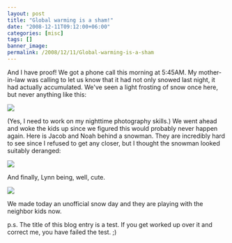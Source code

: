 ```yaml
---
layout: post
title: "Global warming is a sham!"
date: "2008-12-11T09:12:00+06:00"
categories: [misc]
tags: []
banner_image: 
permalink: /2008/12/11/Global-warming-is-a-sham
---
```


And I have proof! We got a phone call this morning at 5:45AM. My mother-in-law was calling to let us know that it had not only snowed last night, it had actually accumulated. We've seen a light frosting of snow once here, but never anything like this:

<img src="https://static.raymondcamden.com/images//blank.jpg">

(Yes, I need to work on my nighttime photography skills.) We went ahead and woke the kids up since we figured this would probably never happen again. Here is Jacob and Noah behind a snowman. They are incredibly hard to see since I refused to get any closer, but I thought the snowman looked suitably deranged:

<img src="https://static.raymondcamden.com/images/cfjedi//jacobnoah.jpg">

And finally, Lynn being, well, cute.

<img src="https://static.raymondcamden.com/images/cfjedi//lynn.jpg">

We made today an unofficial snow day and they are playing with the neighbor kids now. 

p.s. The title of this blog entry is a test. If you get worked up over it and correct me, you have failed the test. ;)